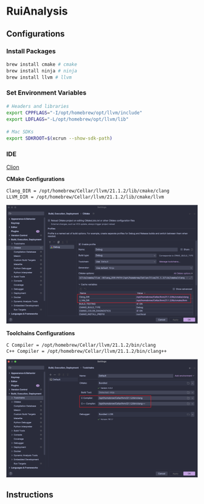 # RuiAnalysis

## Configurations

### Install Packages

```sh
brew install cmake # cmake
brew install ninja # ninja
brew install llvm # llvm
```

### Set Environment Variables

```sh
# Headers and libraries
export CPPFLAGS="-I/opt/homebrew/opt/llvm/include"
export LDFLAGS="-L/opt/homebrew/opt/llvm/lib"

# Mac SDKs
export SDKROOT=$(xcrun --show-sdk-path)
```

### IDE

[Clion](https://www.jetbrains.com/clion/)

**CMake Configurations**

```
Clang_DIR = /opt/homebrew/Cellar/llvm/21.1.2/lib/cmake/clang
LLVM_DIR = /opt/homebrew/Cellar/llvm/21.1.2/lib/cmake/llvm
```

![Clion_CMake](./figures/Clion_CMake.png)

**Toolchains Configurations**

```
C Compiler = /opt/homebrew/Cellar/llvm/21.1.2/bin/clang
C++ Compiler = /opt/homebrew/Cellar/llvm/21.1.2/bin/clang++
```

![Clion_Toolchains](./figures/Clion_Toolchains.png)

## Instructions

